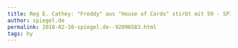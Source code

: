 ```yaml
---
title: Reg E. Cathey: "Freddy" aus "House of Cards" stirbt mit 59 - SPIEGEL ONLINE - Panorama
author: spiegel.de
permalink: 2018-02-10-spiegel.de--92096583.html
tags: hy
---
```


